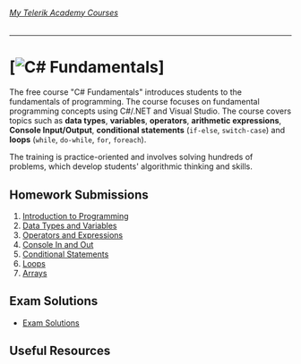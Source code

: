 ###### [My Telerik Academy Courses](https://github.com/nikolovdeyan/TelerikAcademy) 
-------------------------------------

[![C# Fundamentals](https://raw.githubusercontent.com/nikolovdeyan/telerikacademy/master/.resources/C#Fundamentals_large.png)]
=====================================

The free course "C# Fundamentals" introduces students to the fundamentals of programming. The course focuses on fundamental programming concepts using C#/.NET and Visual Studio. The course covers topics such as **data types**, **variables**, **operators**, **arithmetic expressions**, **Console Input/Output**, **conditional statements** (`if-else`, `switch-case`) and **loops** (`while`, `do-while`, `for`, `foreach`).

The training is practice-oriented and involves solving hundreds of problems, which develop students' algorithmic thinking and skills.

## Homework Submissions
1. [Introduction to Programming](./HOMEWORK/CSharp_01_HW-Introduction_to_Programming)
2. [Data Types and Variables](./HOMEWORK/CSharp_02_HW-Data_Types_and_Variables)
3. [Operators and Expressions](./HOMEWORK/CSharp_03_HW-Operators_and_Expressions)
4. [Console In and Out](./HOMEWORK/CSharp_04_HW-Console_In_and_Out)
5. [Conditional Statements](./HOMEWORK/CSharp_05_HW-Conditional_Statements)
6. [Loops](./HOMEWORK/CSharp_06_HW-Loops)
7. [Arrays](./HOMEWORK/CSharp_07_HW-Arrays)

## Exam Solutions
 - [Exam Solutions](./CSharp_Basics_Exam_10_nov_2016)
 
## Useful Resources